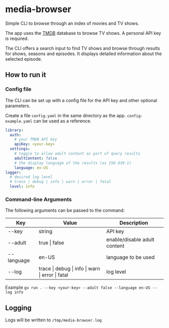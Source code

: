 # media-browser
Simple CLI to browse through an index of movies and TV shows.

The app uses the [TMDB](https://developers.themoviedb.org/) database to browse TV shows.
A personal API key is required.

The CLI offers a search input to find TV shows and browse through results for shows, seasons and episodes.
It displays detailed information about the selected episode.

## How to run it

### Config file

The CLI can be set up with a config file for the API key and other optional parameters.

Create a file `config.yaml` in the same directory as the app. `config-example.yaml` can be used as a reference.

```yaml
library:
  auth:
    # your TMDB API key
    apiKey: <your-key>
  settings:
    # toggle to allow adult content as part of query results
    adultContent: false
    # the display language of the results (as ISO 639-1)
    language: en-US
logger:
  # desired log level
  # trace | debug | info | warn | error | fatal
  level: info
```

### Command-line Arguments

The following arguments can be passed to the command:

| Key        | Value                                                                | Description                  |
|------------|----------------------------------------------------------------------|------------------------------|
| --key      | string                                                               | API key                      |
| --adult    | true &#124; false                                                    | enable/disable adult content |
| --language | en-US                                                                | language to be used          |
| --log      | trace &#124; debug &#124; info &#124; warn &#124; error &#124; fatal | log level                    |


Example `go run . --key <your-key> --adult false --language en-US --log info`

## Logging

Logs will be written to `/tmp/media-browser.log`
